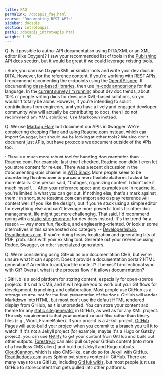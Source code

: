 ```yaml
---
title: FAQ
permalink: /docapis_faq.html
course: "Documenting REST APIs"
sidebar: docapis
section: introtoapis
path1: /docapis_introtoapis.html
weight: 1.99
---
```



Q:  Is it possible to author API documentation using DITA/XML or an XML editor (like Oxygen)? I saw your recommended list of tools in the [Publishing API docs](publishingapis.html) section, but it would be great if we could leverage existing tools.

:  Sure, you can use OxygenXML or similar tools and write your dev docs in DITA. However, for the reference content, if you're working with REST APIs, I recommend documenting the endpoints using the [OpenAPI spec](pubapis_swagger_intro.html). If documenting [class-based libraries](nativelibraryapis.html), then use [in-code annotations](nativelibraryapis_javadoc_tags.html) for that language. In the [current survey I'm running](https://www.questionpro.com/t/PGhS9ZgCFE) about dev doc trends, about 10% of people writing docs for devs use XML-based solutions, so you wouldn't totally be alone. However, if you're intending to solicit contributions from engineers, and you have a lively and engaged developer community who will actually be contributing to docs, then I do not recommend any XML solutions. Use [Markdown](pubapis_markdown.html) instead.

Q:  We use [Madcap Flare](https://www.madcapsoftware.com/products/flare/) but document our APIs in Swagger. We're considering dropping Flare and using [Readme.com](https://readme.com/) instead, which can import Swagger, but should we be looking at other tools? We also don't document just APIs, but have protocols we document outside of the APIs too.

: Flare is a much more robust tool for handling documentation than Readme.com. For example, last time I checked, Readme.com didn't even let you store content for re-use. There was a recent discussion in the #documenting-apis channel in [WTD Slack](https://www.writethedocs.org/slack/). More people seem to be abandoning Readme.com to pursue a more flexible platform. I asked for more details. One person said, "Outages, organizing content. I didn't use it much myself. ... After your reference specs and examples are in readme.io, you're limited in what you can get out. If nothing else, that's a mark against them." In short, sure Readme.com can import and display reference API content well (if you like the design), but if you're stuck using a simple editor for everything else and can't leverage more powerful tools for other doc management, life might get more challenging. That said, I'd recommend going with a [static site generator](https://www.staticgen.com/) for dev docs instead. It's the trend for a reason &mdash; way more fun, flexible, and engineering-oriented. Or look at some alternatives in this same hosted doc category -- [Developerhub.io](https://developerhub.io/), [Readthedocs.com](https://readthedocs.com/). If you're doing heavy localization and generating lots of PDF, prob. stick with your existing tool. Generate out your reference using Redoc, Swagger, or other specialized generators.

Q: We're considering using GitHub as our documentation CMS, but we're unsure what it can support. Does it provide a documentation portal? HTML generation? An editor to add/update content? Themes? bi-directional sync with Git? Overall, what is the process flow if it allows documentation?

:  GitHub is a solid platform for storing content, especially for open-source projects. It's not a CMS, and it will require you to work out your Git flows for development, branching, and collaboration. Most people use GitHub as a storage source, not for the final presentation of the docs. GitHub will render Markdown into HTML, but most don't use the default HTML rendered display from GitHub, as it is unbranded. You can store your content and theme for any [static site generator](https://staticgen.com) in GitHub, as well as for any XML project. The only requirement is that your content be text files rather than binary files (e.g., Word, FrameMaker). If your project is a Jekyll project, [GitHub Pages](pubapis_hosting_and_deployment.html#github_pages) will auto-build your project when you commit to a branch you tell it to watch. If it's not a Jekyll project (for example, maybe it's a Hugo or Gatsby project), you can use [Netlify](https://www.netlify.com/) to get your content from GitHub and build out other outputs. [Forestry.io](https://forestry.io/) can also pull out your GitHub content (into more of a headless CMS client) and build out Jekyll and Hugo outputs. [CloudCannon](https://cloudcannon.com/), which is also CMS-like, can do so for Jekyll with GitHub. [Readthedocs.com](https://readthedocs.com/) uses Sphinx but stores content in GitHub. There are many ways to use GitHub, including [GitHub wikis](pubapis_github_wikis.html), but most people just use GitHub to store content that gets pulled into other platforms.
